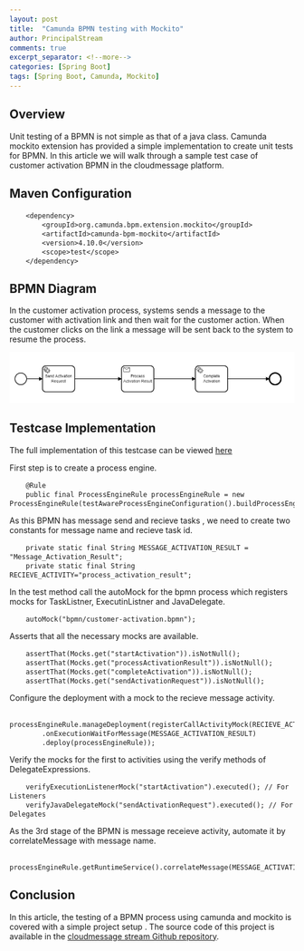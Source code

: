 ```yaml
---
layout: post
title:  "Camunda BPMN testing with Mockito"
author: PrincipalStream
comments: true
excerpt_separator: <!--more-->
categories: [Spring Boot]
tags: [Spring Boot, Camunda, Mockito]
---
```


## Overview

Unit testing of a BPMN is not simple as that of a java class. Camunda mockito extension has provided a simple implementation to create unit tests for BPMN.
In this article we will walk through a sample test case of customer activation BPMN in the cloudmessage platform.

## Maven Configuration


        <dependency>
            <groupId>org.camunda.bpm.extension.mockito</groupId>
            <artifactId>camunda-bpm-mockito</artifactId>
            <version>4.10.0</version>
            <scope>test</scope>
        </dependency>

## BPMN Diagram

In the customer activation process, systems sends a message to the customer with activation link and then wait for the customer action.
When the customer clicks on the link a message will be sent back to the system to resume the process.

![](/assets/img/bpmn/customer-activation.png)

## Testcase Implementation

The full implementation of this testcase can be viewed [here](https://github.com/asyncstream/cloudmessage-stream/blob/master/src/test/java/com/asyncstream/cloudmessage/stream/service/impl/CloudMessageServiceTest.java)

First step is to create a process engine.

        @Rule
        public final ProcessEngineRule processEngineRule = new ProcessEngineRule(testAwareProcessEngineConfiguration().buildProcessEngine());

As this BPMN has message send and recieve tasks , we need to create two constants for message name and recieve task id.

        private static final String MESSAGE_ACTIVATION_RESULT = "Message_Activation_Result";
        private static final String RECIEVE_ACTIVITY="process_activation_result";

In the test method call the autoMock for the bpmn process which registers mocks for TaskListner, ExecutinListner and JavaDelegate.

        autoMock("bpmn/customer-activation.bpmn");

Asserts that all the necessary mocks are available.

        assertThat(Mocks.get("startActivation")).isNotNull();
        assertThat(Mocks.get("processActivationResult")).isNotNull();
        assertThat(Mocks.get("completeActivation")).isNotNull();
        assertThat(Mocks.get("sendActivationRequest")).isNotNull();

Configure the deployment with a mock to the recieve message activity.

        processEngineRule.manageDeployment(registerCallActivityMock(RECIEVE_ACTIVITY)
            .onExecutionWaitForMessage(MESSAGE_ACTIVATION_RESULT)
            .deploy(processEngineRule));            

Verify the mocks for the first to activities using the verify methods of DelegateExpressions.
    
        verifyExecutionListenerMock("startActivation").executed(); // For Listeners
        verifyJavaDelegateMock("sendActivationRequest").executed(); // For Delegates

As the 3rd stage of the BPMN is message receieve activity, automate it by correlateMessage with message name.

        processEngineRule.getRuntimeService().correlateMessage(MESSAGE_ACTIVATION_RESULT);

## Conclusion

In this article, the testing of a BPMN process using camunda and mockito is covered with a simple project setup . The source code of this project is available in the [cloudmessage stream Github repository](https://github.com/asyncstream/cloudmessage-stream).
